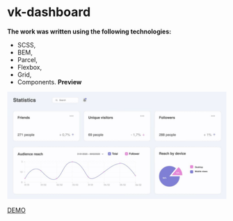 # vk-dashboard
__The work was written using the following technologies:__ 
* SCSS,
* BEM,
* Parcel,
* Flexbox,
* Grid,
* Components.
  __Preview__
<img src='preview.png'>

[DEMO]()

